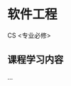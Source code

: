 # 软件工程 
<div class="badges">
<span class="badge cs-badge">CS <专业必修></span>
</div>


## 课程学习内容

...

